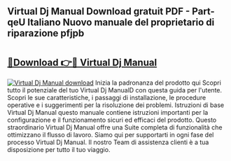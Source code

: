 ## Virtual Dj Manual Download gratuit PDF - Part-qeU Italiano Nuovo manuale del proprietario di riparazione pfjpb

# <h2><a href="http://dfgzo1e.blite.top/?on=Virtual+Dj+Manual">🔗Download 👉🔴 Virtual Dj Manual</a></h2>

[![Virtual Dj Manual download](https://i.imgur.com/lujVjoI.png)](http://dfgzo1e.blite.top/?on=Virtual+Dj+Manual)
Inizia la padronanza del prodotto qui Scopri tutto il potenziale del tuo Virtual Dj ManualD con questa guida per l'utente. Scopri le sue caratteristiche, i passaggi di installazione, le procedure operative e i suggerimenti per la risoluzione dei problemi. Istruzioni di base Virtual Dj Manual questo manuale contiene istruzioni importanti per la configurazione e il funzionamento sicuri ed efficaci del prodotto. Questo straordinario Virtual Dj Manual offre una Suite completa di funzionalità che ottimizzano il flusso di lavoro. Siamo qui per supportarti in ogni fase del processo Virtual Dj Manual. Il nostro Team di assistenza clienti è a tua disposizione per tutto il tuo viaggio.
